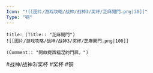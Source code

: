 ```yaml
---
Icon: "![[图片/游戏攻略/战神/战神3/奖杯/芝麻開門.png|30]]"
Type: "铜"
---
```

```ad-common-bronze-trophy
title: (Title:: "芝麻開門")
![[图片/游戏攻略/战神/战神3/奖杯/芝麻開門.png|100]]

(Comment:: "開啟提西福涅的門扉。")
```

#战神/战神3/奖杯 #奖杯 #铜

